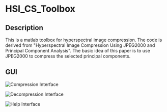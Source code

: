 # HSI_CS_Toolbox

## Description

This is a matlab toolbox for hyperspectral image compression. The code is derived from "Hyperspectral Image Compression Using JPEG2000 and Principal Component Analysis". The basic idea of this paper is to use JPEG2000 to compress the selected principal components.

## GUI

![Compression Interface](https://github.com/shinyypig/HSI_CS_Toolbox/blob/master/pics/1.jpg)

![Decompression Interface](https://github.com/shinyypig/HSI_CS_Toolbox/blob/master/pics/2.jpg)

![Help Interface](https://github.com/shinyypig/HSI_CS_Toolbox/blob/master/pics/3.jpg)
